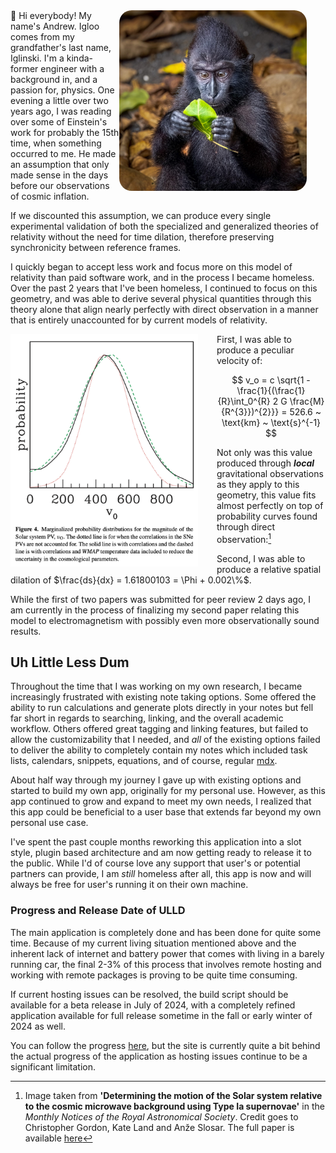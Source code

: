 <img src="./woah.JPG" width=300 align=right style="border-radius: 20px; margin: auto 30px auto auto; position: relative"/>
👋 Hi everybody!  
My name's Andrew. Igloo comes from my grandfather's last name, Iglinski. I'm a kinda-former engineer with a background in, and a passion for, physics. One evening a little over two years ago, I was reading over some of Einstein's work for probably the 15th time, when something occurred to me. He made an assumption that only made sense in the days before our observations of cosmic inflation.

If we discounted this assumption, we can produce every single experimental validation of both the specialized and generalized theories of relativity without the need for time dilation, therefore preserving synchronicity between reference frames.

I quickly began to accept less work and focus more on this model of relativity than paid software work, and in the process I became homeless. Over the past 2 years that I've been homeless, I continued to focus on this geometry, and was able to derive several physical quantities through this theory alone that align nearly perfectly with direct observation in a manner that is entirely unaccounted for by current models of relativity.

<img src="./pvProbability.png" width=300 align=left style="margin: auto 30px auto auto; position: relative"/>

First, I was able to produce a peculiar velocity of:

$$
v_o = c \sqrt{1 - \frac{1}{(\frac{1}{R}\int_0^{R} 2 G \frac{M}{R^{3}})^{2}}} = 526.6 ~ \text{km} ~ \text{s}^{-1}
$$

Not only was this value produced through **_local_** gravitational observations as they apply to this geometry, this value fits almost perfectly on top of probability curves found through direct observation:[^1]

Second, I was able to produce a relative spatial dilation of $\frac{ds}{dx} = 1.61800103 = \Phi + 0.002\%$.

While the first of two papers was submitted for peer review 2 days ago, I am currently in the process of finalizing my second paper relating this model to electromagnetism with possibly even more observationally sound results.

## Uh Little Less Dum

Throughout the time that I was working on my own research, I became increasingly frustrated with existing note taking options. Some offered the ability to run calculations and generate plots directly in your notes but fell far short in regards to searching, linking, and the overall academic workflow. Others offered great tagging and linking features, but failed to allow the customizability that I needed, and _all_ of the existing options failed to deliver the ability to completely contain my notes which included task lists, calendars, snippets, equations, and of course, regular [mdx](https://mdxjs.com/).

About half way through my journey I gave up with existing options and started to build my own app, originally for my personal use. However, as this app continued to grow and expand to meet my own needs, I realized that this app could be beneficial to a user base that extends far beyond my own personal use case.

I've spent the past couple months reworking this application into a slot style, plugin based architecture and am now getting ready to release it to the public. While I'd of course love any support that user's or potential partners can provide, I am _still_ homeless after all, this app is now and will always be free for user's running it on their own machine.

### Progress and Release Date of ULLD

The main application is completely done and has been done for quite some time. Because of my current living situation mentioned above and the inherent lack of internet and battery power that comes with living in a barely running car, the final 2-3% of this process that involves remote hosting and working with remote packages is proving to be quite time consuming.

If current hosting issues can be resolved, the build script should be available for a beta release in July of 2024, with a completely refined application available for full release sometime in the fall or early winter of 2024 as well.

You can follow the progress [here](uhlittlelessdum.com), but the site is currently quite a bit behind the actual progress of the application as hosting issues continue to be a significant limitation.

[^1]: Image taken from **'Determining the motion of the Solar system relative to the cosmic microwave background using Type Ia supernovae'** in the _Monthly Notices of the Royal Astronomical Society_. Credit goes to Christopher Gordon, Kate Land and Anže Slosar. The full paper is available [here](https://doi.org/10.1111/j.1365-2966.2008.13239.x)
